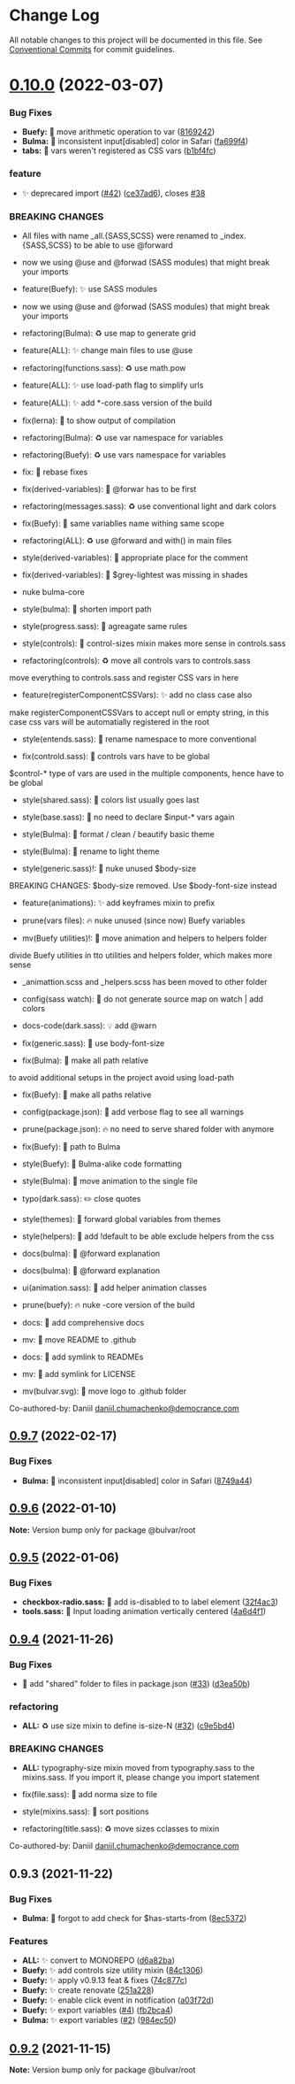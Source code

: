 # Change Log

All notable changes to this project will be documented in this file.
See [Conventional Commits](https://conventionalcommits.org) for commit guidelines.

# [0.10.0](https://github.com/daniil4udo/bulvar/compare/v0.9.7...v0.10.0) (2022-03-07)


### Bug Fixes

* **Buefy:** 🐛 move arithmetic operation to var ([8169242](https://github.com/daniil4udo/bulvar/commit/8169242bad4773ec8f56ff769f937a19d9f171e3))
* **Bulma:** 🐛  inconsistent input[disabled] color in Safari ([fa699f4](https://github.com/daniil4udo/bulvar/commit/fa699f4bc876d88b839a0c7ae66dc8713db85f32))
* **tabs:** 🐛  vars weren't registered as CSS vars ([b1bf4fc](https://github.com/daniil4udo/bulvar/commit/b1bf4fcdeed6c67eb69d627a43b2fd30cf70cee8))


### feature

* ✨ deprecared import ([#42](https://github.com/daniil4udo/bulvar/issues/42)) ([ce37ad6](https://github.com/daniil4udo/bulvar/commit/ce37ad6e978602141c5eca2966c03f3f90cab561)), closes [#38](https://github.com/daniil4udo/bulvar/issues/38)


### BREAKING CHANGES

* All files with name _all.{SASS,SCSS} were renamed to _index.{SASS,SCSS} to be able to use @forward
* now we using @use and @forwad (SASS modules) that might break your imports

* feature(Buefy): ✨  use SASS modules
* now we using @use and @forwad (SASS modules) that might break your imports

* refactoring(Bulma): ♻️  use map to generate grid

* feature(ALL): ✨  change main files to use @use

* refactoring(functions.sass): ♻️  use math.pow

* feature(ALL): ✨  use load-path flag to simplify urls

* feature(ALL): ✨  add *-core.sass version of the build

* fix(lerna): 🐛  to show output of compilation

* refactoring(Bulma): ♻️  use var namespace for variables

* refactoring(Buefy): ♻️  use vars namespace for variables

* fix: 🐛 rebase fixes

* fix(derived-variables): 🐛  @forwar has to be first

* refactoring(messages.sass): ♻️  use conventional light and dark colors

* fix(Buefy): 🐛  same variablles name withing same scope

* refactoring(ALL): ♻️  use @forward and with() in main files

* style(derived-variables): 🎨  appropriate place for the comment

* fix(derived-variables): 🐛  $grey-lightest was missing in shades

* nuke bulma-core

* style(bulma): 🎨  shorten import path

* style(progress.sass): 🎨  agreagate same rules

* style(controls): 🎨  control-sizes mixin makes more sense in controls.sass

* refactoring(controls): ♻️  move all controls vars to controls.sass

move everything to controls.sass and register CSS vars in here

* feature(registerComponentCSSVars): ✨  add no class case also

make registerComponentCSSVars to accept null or empty string, in this case css vars will
be automatially registered in the root

* style(entends.sass): 🎨  rename namespace to more conventional

* fix(controld.sass): 🐛  controls vars have to be global

$control-* type of vars are used in the multiple components, hence have to be global

* style(shared.sass): 🎨  colors list usually goes last

* style(base.sass): 🎨  no need to declare $input-* vars again

* style(Bulma): 🎨  format / clean / beautify basic theme

* style(Bulma): 🎨  rename to light theme

* style(generic.sass)!: 🎨  nuke unused $body-size

BREAKING CHANGES: $body-size removed. Use $body-font-size instead

* feature(animations): ✨  add keyframes mixin to prefix

* prune(vars files): 🔥  nuke unused (since now) Buefy variables

* mv(Buefy utilities)!: 🚚  move animation and helpers to helpers folder

divide Buefy utilities in tto utilities and helpers folder, which makes more sense
* _animattion.scss and _helpers.scss has been moved to other folder

* config(sass watch): 🔧  do not generate source map on watch | add colors

* docs-code(dark.sass): 💡  add @warn

* fix(generic.sass): 🐛  use body-font-size

* fix(Bulma): 🐛 make all path relative

to avoid additional setups in the project avoid using load-path

* fix(Buefy): 🐛 make all paths relative

* config(package.json): 🔧  add verbose flag to see all warnings

* prune(package.json): 🔥  no need to serve shared folder with anymore

* fix(Buefy): 🐛  path to Bulma

* style(Buefy): 🎨  Bulma-alike code formatting

* style(Bulma): 🎨  move animation to the single file

* typo(dark.sass): ✏️  close quotes

* style(themes): 🎨  forward global variables from themes

* style(helpers): 🎨  add !default to be able exclude helpers from the css

* docs(bulma): 📝  @forward explanation

* docs(bulma): 📝  @forward explanation

* ui(animation.sass): 💄  add helper animation classes

* prune(buefy): 🔥  nuke -core version of the build

* docs: 📝  add comprehensive docs

* mv: 🚚  move README to .github

* docs: 📝  add symlink to READMEs

* mv: 🚚  add symlink for LICENSE

* mv(bulvar.svg): 🚚  move logo to .github folder

Co-authored-by: Daniil <daniil.chumachenko@democrance.com>





## [0.9.7](https://github.com/daniil4udo/bulvar/compare/v0.9.6...v0.9.7) (2022-02-17)


### Bug Fixes

* **Bulma:** 🐛  inconsistent input[disabled] color in Safari ([8749a44](https://github.com/daniil4udo/bulvar/commit/8749a44e77a320292580d2b0792644036220f51a))





## [0.9.6](https://github.com/daniil4udo/bulvar/compare/v0.9.5...v0.9.6) (2022-01-10)

**Note:** Version bump only for package @bulvar/root





## [0.9.5](https://github.com/daniil4udo/bulvar/compare/v0.9.4...v0.9.5) (2022-01-06)


### Bug Fixes

* **checkbox-radio.sass:** 🐛  add is-disabled to to label element ([32f4ac3](https://github.com/daniil4udo/bulvar/commit/32f4ac3291b5248a22b9aa29ed338ec11621e3d8))
* **tools.sass:** 🐛  Input loading animation vertically centered ([4a6d4f1](https://github.com/daniil4udo/bulvar/commit/4a6d4f1b7fd994f83bd65c0005cbfcfb6835b969))





## [0.9.4](https://github.com/daniil4udo/bulvar/compare/v0.9.3...v0.9.4) (2021-11-26)


### Bug Fixes

* 🐛 add "shared" folder to files in package.json ([#33](https://github.com/daniil4udo/bulvar/issues/33)) ([d3ea50b](https://github.com/daniil4udo/bulvar/commit/d3ea50ba13774f589664298b6cb080acac7e82ff))


### refactoring

* **ALL:** ♻️ use size mixin to define is-size-N ([#32](https://github.com/daniil4udo/bulvar/issues/32)) ([c9e5bd4](https://github.com/daniil4udo/bulvar/commit/c9e5bd483a2d2a24872d815359a4eea793acc480))


### BREAKING CHANGES

* **ALL:** typography-size mixin moved from typography.sass to the mixins.sass. If you import it, please change you import statement

* fix(file.sass): 🐛  add norma size to file

* style(mixins.sass): 🎨  sort positions

* refactoring(title.sass): ♻️  move sizes cclasses to mixin

Co-authored-by: Daniil <daniil.chumachenko@democrance.com>





## 0.9.3 (2021-11-22)


### Bug Fixes

* **Bulma:** 🐛 forgot to add check for $has-starts-from ([8ec5372](https://github.com/daniil4udo/bulvar/commit/8ec53723ca4fb48e4f2d97dc8328f0438bfc4e07))


### Features

* **ALL:** ✨ convert to MONOREPO ([d6a82ba](https://github.com/daniil4udo/bulvar/commit/d6a82bac606b4894a472a8707b8336f992972815))
* **Buefy:** ✨ add controls size utility mixin ([84c1306](https://github.com/daniil4udo/bulvar/commit/84c13060fc0683237357fb4c935a9d29a4c66d5d))
* **Buefy:** ✨ apply v0.9.13 feat & fixes ([74c877c](https://github.com/daniil4udo/bulvar/commit/74c877c7100f84344eadccf1279050a9148b1c71))
* **Buefy:** ✨ create renovate ([251a228](https://github.com/daniil4udo/bulvar/commit/251a2289d8fa532bbcaa6e473ec65586bdab8ea1))
* **Buefy:** ✨ enable click event in notification ([a03f72d](https://github.com/daniil4udo/bulvar/commit/a03f72d8e03b53835ff03e9add6d5dd865537d80))
* **Buefy:** ✨ export variables ([#4](https://github.com/daniil4udo/bulvar/issues/4)) ([fb2bca4](https://github.com/daniil4udo/bulvar/commit/fb2bca43f363bd5b876e57e2c7d1401b90866760))
* **Bulma:** ✨ export variables ([#2](https://github.com/daniil4udo/bulvar/issues/2)) ([984ec50](https://github.com/daniil4udo/bulvar/commit/984ec50e3ee9652cb5178f9592900ac0079264d6))





## [0.9.2](https://github.com/daniil4udo/bulvar/compare/v0.9.2...v0.9.2) (2021-11-15)

**Note:** Version bump only for package @bulvar/root
